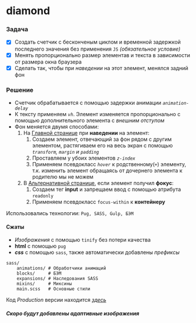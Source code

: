 # diamond
### Задача
 - [X] Создать счетчик с бесконченым циклом и временной задержкой последнего значения без применения `JS` _(обязательное условие)_
 - [X] Менять пропорционально размер элементав и текста в зависимости от размера окна браузера
 - [X] Сделать так, чтобы при _наведении_ на этот элемент, менялся задний фон
### Решение
+ Счетчик обрабатывается с помощью задержки анимации _`animation-delay`_
+ К тексту применяем _`vh`_. Элемент изменяется пропорционально с помощью дополнительного элемента c _внешним отступом_
+ Фон меняется двумя способами:
  1. На [Главной странице](https://scofield001.github.io/diamond/) при **наведении** на элемент:
     1. Создаем элемент, отвечающий за фон рядом с другим элементом,
         растягиваем его на весь экран с помощью _`transform`, `margin` и `padding`_
     2. Проставляем у убоих элементов _`z-index`_
     3. Применяем псевдокласс _`hover`_ к родственному(`+`) элементу,
        т.к. изменить элемент обращаясь от дочернего элемента к родителю мы не можем
  1. В [Альтернативной странице](https://scofield001.github.io/diamond/focus), если элемент получил **фокус**:
     1. Создаем тег **input** и запрещаем ввод c помощью атрибута `readonly`
     2. Применяем псевдокласс `focus-within` к **контейнеру**
     
Использовались технологии: `Pug, SASS, Gulp, БЭМ`
#### Сжаты
+ _Изображения_ с помощью `tinify` без потери качества
+ **html** с помощью `pug`
+ ***css*** c помощью `sass`, также автоматически добавлены _префиксы_
```
sass/
    animations/ # Обработчики анимаций
    blocks/     # БЭМ
    expansions/ # Наследования SASS
    mixins/     # Миксины
    main.scss   # Основные стили
```

Код *Production* версии находится _[здесь](https://github.com/Scofield001/scofield001.github.io/tree/master/diamond)_
##### Скоро будут добавлены адаптивные изображения

